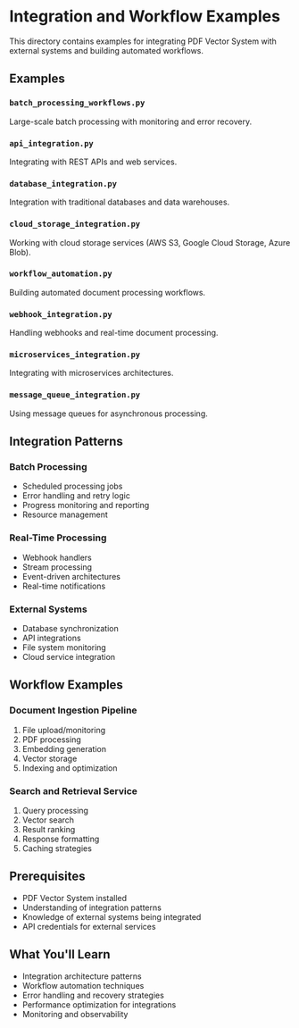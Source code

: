 # Integration and Workflow Examples

This directory contains examples for integrating PDF Vector System with external systems and building automated workflows.

## Examples

### `batch_processing_workflows.py`
Large-scale batch processing with monitoring and error recovery.

### `api_integration.py`
Integrating with REST APIs and web services.

### `database_integration.py`
Integration with traditional databases and data warehouses.

### `cloud_storage_integration.py`
Working with cloud storage services (AWS S3, Google Cloud Storage, Azure Blob).

### `workflow_automation.py`
Building automated document processing workflows.

### `webhook_integration.py`
Handling webhooks and real-time document processing.

### `microservices_integration.py`
Integrating with microservices architectures.

### `message_queue_integration.py`
Using message queues for asynchronous processing.

## Integration Patterns

### Batch Processing
- Scheduled processing jobs
- Error handling and retry logic
- Progress monitoring and reporting
- Resource management

### Real-Time Processing
- Webhook handlers
- Stream processing
- Event-driven architectures
- Real-time notifications

### External Systems
- Database synchronization
- API integrations
- File system monitoring
- Cloud service integration

## Workflow Examples

### Document Ingestion Pipeline
1. File upload/monitoring
2. PDF processing
3. Embedding generation
4. Vector storage
5. Indexing and optimization

### Search and Retrieval Service
1. Query processing
2. Vector search
3. Result ranking
4. Response formatting
5. Caching strategies

## Prerequisites

- PDF Vector System installed
- Understanding of integration patterns
- Knowledge of external systems being integrated
- API credentials for external services

## What You'll Learn

- Integration architecture patterns
- Workflow automation techniques
- Error handling and recovery strategies
- Performance optimization for integrations
- Monitoring and observability
